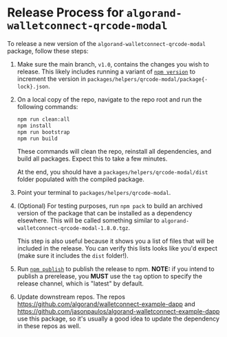 # Release Process for `algorand-walletconnect-qrcode-modal`

To release a new version of the `algorand-walletconnect-qrcode-modal` package, follow these steps:

1. Make sure the main branch, `v1.0`, contains the changes you wish to release. This likely includes running a variant of [`npm version`](https://docs.npmjs.com/cli/v8/commands/npm-version) to increment the version in `packages/helpers/qrcode-modal/package{-lock}.json`.

2. On a local copy of the repo, navigate to the repo root and run the following commands:
    
    ```bash
    npm run clean:all
    npm install
    npm run bootstrap
    npm run build
    ```

    These commands will clean the repo, reinstall all dependencies, and build all packages. Expect this to take a few minutes.

    At the end, you should have a `packages/helpers/qrcode-modal/dist` folder populated with the compiled package.

3. Point your terminal to `packages/helpers/qrcode-modal`.

3. (Optional) For testing purposes, run `npm pack` to build an archived version of the package that can be installed as a dependency elsewhere. This will be called something similar to `algorand-walletconnect-qrcode-modal-1.8.0.tgz`.
   
   This step is also useful because it shows you a list of files that will be included in the release. You can verify this lists looks like you'd expect (make sure it includes the `dist` folder!).

4. Run [`npm publish`](https://docs.npmjs.com/cli/v8/commands/npm-publish) to publish the release to npm. **NOTE:** if you intend to publish a prerelease, you **MUST** use the `tag` option to specify the release channel, which is "latest" by default.

5. Update downstream repos. The repos https://github.com/algorand/walletconnect-example-dapp and https://github.com/jasonpaulos/algorand-walletconnect-example-dapp use this package, so it's usually a good idea to update the dependency in these repos as well.
